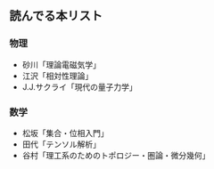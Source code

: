 ## 読んでる本リスト
### 物理
- 砂川「理論電磁気学」
- 江沢「相対性理論」
- J.J.サクライ「現代の量子力学」

### 数学
- 松坂「集合・位相入門」
- 田代「テンソル解析」
- 谷村「理工系のためのトポロジー・圏論・微分幾何」